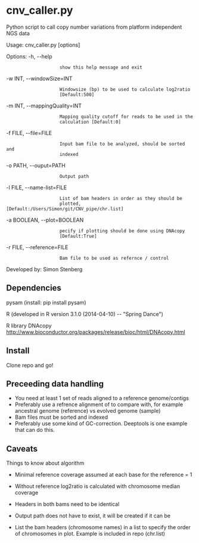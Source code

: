 cnv_caller.py
========

Python script to call copy number variations from platform independent NGS data

Usage: cnv_caller.py [options]

Options:
  -h, --help            

                        show this help message and exit
  
  -w INT, --windowSize=INT
                        
                        Windowsize (bp) to be used to calculate log2ratio
                        [Default:500]
  
  -m INT, --mappingQuality=INT
                        
                        Mapping quality cutoff for reads to be used in the
                        calculation [Default:0]
  
  -f FILE, --file=FILE  
              
                        Input bam file to be analyzed, should be sorted and
                        indexed
  
  -o PATH, --ouput=PATH
                        
                        Output path
  
  -l FILE, --name-list=FILE
                        
                        List of bam headers in order as they should be
                        plotted, [Default:/Users/Simon/git/CNV_pipe/chr.list]
  
  -a BOOLEAN, --plot=BOOLEAN
                        
                        pecify if plotting should be done using DNAcopy
                        [Default:True]
  
  -r FILE, --reference=FILE
                        
                        Bam file to be used as refernce / control

Developed by: Simon Stenberg

Dependencies
--------

pysam (install: pip install pysam)

R (developed in R version 3.1.0 (2014-04-10) -- "Spring Dance")

R library DNAcopy http://www.bioconductor.org/packages/release/bioc/html/DNAcopy.html

Install
-------

Clone repo and go!

Preceeding data handling
-------
* You need at least 1 set of reads aligned to a reference genome/contigs
* Preferably use a refrence alignment of to compare with, for example ancestral genome (reference) vs evolved genome (sample)
* Bam files must be sorted and indexed
* Preferably use some kind of GC-correction. Deeptools is one example that can do this.

Caveats
-------

Things to know about algorithm

* Minimal reference coverage assumed at each base for the reference = 1

* Without reference log2ratio is calculated with chromosome median coverage

* Headers in both bams need to be identical

* Output path does not have to exist, it will be created if it can be

* List the bam headers (chromosome names) in a list to specify the order of chromosomes in plot. Example is included in repo (chr.list)
